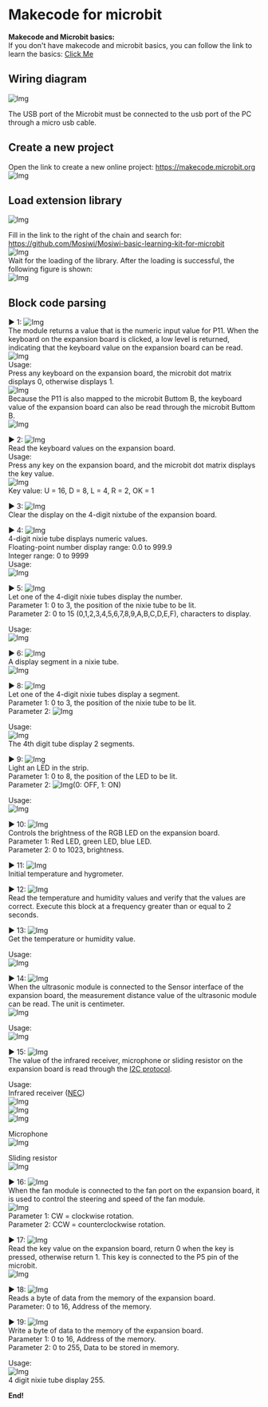 # Makecode for microbit  
**Makecode and Microbit basics:**    
If you don't have makecode and microbit basics, you can follow the link to learn the basics: [Click Me](../../../microbit/M1D0000_microbit_mainboard/M1D0000_microbit_mainboard.md)    

## Wiring diagram    
![Img](../../../_static/common_product/C1K0000_4in1_basic_learning_kit/Micobit_tutorial/1img.jpg)   

The USB port of the Microbit must be connected to the usb port of the PC through a micro usb cable.   

## Create a new project      
Open the link to create a new online project: <https://makecode.microbit.org>     
![Img](../../../_static/common_product/C1K0000_4in1_basic_learning_kit/Micobit_tutorial/2img.png)  
  
## Load extension library   
![Img](../../../_static/common_product/C1K0000_4in1_basic_learning_kit/Micobit_tutorial/3img.png)  

Fill in the link to the right of the chain and search for: <https://github.com/Mosiwi/Mosiwi-basic-learning-kit-for-microbit>     
![Img](../../../_static/common_product/C1K0000_4in1_basic_learning_kit/Micobit_tutorial/4img.png)         
Wait for the loading of the library. After the loading is successful, the following figure is shown:   
![Img](../../../_static/common_product/C1K0000_4in1_basic_learning_kit/Micobit_tutorial/5img.png)       

## Block code parsing     
▶ 1: ![Img](../../../_static/common_product/C1K0000_4in1_basic_learning_kit/Micobit_tutorial/6img.png)     
The module returns a value that is the numeric input value for P11. When the keyboard on the expansion board is clicked, a low level is returned, indicating that the keyboard value on the expansion board can be read.        
![Img](../../../_static/common_product/C1K0000_4in1_basic_learning_kit/Micobit_tutorial/7img.jpg)     
Usage:      
Press any keyboard on the expansion board, the microbit dot matrix displays 0, otherwise displays 1.    
![Img](../../../_static/common_product/C1K0000_4in1_basic_learning_kit/Micobit_tutorial/8img.png)   
Because the P11 is also mapped to the microbit Buttom B, the keyboard value of the expansion board can also be read through the microbit Buttom B.     
![Img](../../../_static/common_product/C1K0000_4in1_basic_learning_kit/Micobit_tutorial/9img.png)       


▶ 2: ![Img](../../../_static/common_product/C1K0000_4in1_basic_learning_kit/Micobit_tutorial/10img.png)      
Read the keyboard values on the expansion board.     
Usage:   
Press any key on the expansion board, and the microbit dot matrix displays the key value.       
![Img](../../../_static/common_product/C1K0000_4in1_basic_learning_kit/Micobit_tutorial/11img.png)      
Key value: U = 16, D = 8, L = 4, R = 2, OK = 1   

▶ 3: ![Img](../../../_static/common_product/C1K0000_4in1_basic_learning_kit/Micobit_tutorial/12img.png)     
Clear the display on the 4-digit nixtube of the expansion board.   

▶ 4: ![Img](../../../_static/common_product/C1K0000_4in1_basic_learning_kit/Micobit_tutorial/13img.png)   
4-digit nixie tube displays numeric values.   
Floating-point number display range: 0.0 to 999.9     
Integer range: 0 to 9999    
Usage:   
![Img](../../../_static/common_product/C1K0000_4in1_basic_learning_kit/Micobit_tutorial/14img.png)     

▶ 5: ![Img](../../../_static/common_product/C1K0000_4in1_basic_learning_kit/Micobit_tutorial/15img.png)   
Let one of the 4-digit nixie tubes display the number.   
Parameter 1: 0 to 3, the position of the nixie tube to be lit.   
Parameter 2: 0 to 15 (0,1,2,3,4,5,6,7,8,9,A,B,C,D,E,F), characters to display.   

Usage:   
![Img](../../../_static/common_product/C1K0000_4in1_basic_learning_kit/Micobit_tutorial/16img.png)   

▶ 6: ![Img](../../../_static/common_product/C1K0000_4in1_basic_learning_kit/Micobit_tutorial/17img.png)   
A display segment in a nixie tube.       
![Img](../../../_static/common_product/C1K0000_4in1_basic_learning_kit/Micobit_tutorial/18img.png)   

▶ 8: ![Img](../../../_static/common_product/C1K0000_4in1_basic_learning_kit/Micobit_tutorial/19img.png)    
Let one of the 4-digit nixie tubes display a segment.   
Parameter 1: 0 to 3, the position of the nixie tube to be lit.   
Parameter 2: ![Img](../../../_static/common_product/C1K0000_4in1_basic_learning_kit/Micobit_tutorial/17img.png)     

Usage:   
![Img](../../../_static/common_product/C1K0000_4in1_basic_learning_kit/Micobit_tutorial/20img.png)    
The 4th digit tube display 2 segments.    

▶ 9: ![Img](../../../_static/common_product/C1K0000_4in1_basic_learning_kit/Micobit_tutorial/21img.png)   
Light an LED in the strip.  
Parameter 1: 0 to 8, the position of the LED to be lit.   
Parameter 2: ![Img](../../../_static/common_product/C1K0000_4in1_basic_learning_kit/Micobit_tutorial/22img.png)(0: OFF, 1: ON)      

Usage:   
![Img](../../../_static/common_product/C1K0000_4in1_basic_learning_kit/Micobit_tutorial/23img.png)       

▶ 10: ![Img](../../../_static/common_product/C1K0000_4in1_basic_learning_kit/Micobit_tutorial/24img.png)    
Controls the brightness of the RGB LED on the expansion board.    
Parameter 1: Red LED, green LED, blue LED.     
Parameter 2: 0 to 1023, brightness.   

▶ 11: ![Img](../../../_static/common_product/C1K0000_4in1_basic_learning_kit/Micobit_tutorial/25img.png)     
Initial temperature and hygrometer.    

▶ 12: ![Img](../../../_static/common_product/C1K0000_4in1_basic_learning_kit/Micobit_tutorial/26img.png)   
Read the temperature and humidity values and verify that the values are correct. Execute this block at a frequency greater than or equal to 2 seconds.        

▶ 13: ![Img](../../../_static/common_product/C1K0000_4in1_basic_learning_kit/Micobit_tutorial/27img.png)      
Get the temperature or humidity value.   

Usage:   
![Img](../../../_static/common_product/C1K0000_4in1_basic_learning_kit/Micobit_tutorial/28img.png)     

▶ 14: ![Img](../../../_static/common_product/C1K0000_4in1_basic_learning_kit/Micobit_tutorial/29img.png)   
When the ultrasonic module is connected to the Sensor interface of the expansion board, the measurement distance value of the ultrasonic module can be read. The unit is centimeter.           
![Img](../../../_static/common_product/C1K0000_4in1_basic_learning_kit/Micobit_tutorial/30img.jpg)     

Usage:     
![Img](../../../_static/common_product/C1K0000_4in1_basic_learning_kit/Micobit_tutorial/31img.png)   

▶ 15: ![Img](../../../_static/common_product/C1K0000_4in1_basic_learning_kit/Micobit_tutorial/32img.png)     
The value of the infrared receiver, microphone or sliding resistor on the expansion board is read through the [I2C protocol](../../C1E0000_3in1_basic_learning_shield/C1E0000_3in1_basic_learning_shield.md#io-expand).        

Usage:   
Infrared receiver ([NEC](../../../common_resource/nec_communication_protocol/nec_communication_protocol.md))   
![Img](../../../_static/common_product/C1K0000_4in1_basic_learning_kit/Micobit_tutorial/33img.png)    
![Img](../../../_static/common_product/C1K0000_4in1_basic_learning_kit/Micobit_tutorial/34img.jpg)     
![Img](../../../_static/common_product/C1K0000_4in1_basic_learning_kit/Micobit_tutorial/40img.png)     

Microphone    
![Img](../../../_static/common_product/C1K0000_4in1_basic_learning_kit/Micobit_tutorial/35img.png)    

Sliding resistor   
![Img](../../../_static/common_product/C1K0000_4in1_basic_learning_kit/Micobit_tutorial/36img.png)    

▶ 16: ![Img](../../../_static/common_product/C1K0000_4in1_basic_learning_kit/Micobit_tutorial/44img.png)      
When the fan module is connected to the fan port on the expansion board, it is used to control the steering and speed of the fan module.    
![Img](../../../_static/common_product/C1K0000_4in1_basic_learning_kit/Micobit_tutorial/45img.jpg)     
Parameter 1: CW = clockwise rotation.     
Parameter 2: CCW = counterclockwise rotation.    

▶ 17: ![Img](../../../_static/common_product/C1K0000_4in1_basic_learning_kit/Micobit_tutorial/37img.png)     
Read the key value on the expansion board, return 0 when the key is pressed, otherwise return 1. This key is connected to the P5 pin of the microbit.   
![Img](../../../_static/common_product/C1K0000_4in1_basic_learning_kit/Micobit_tutorial/38img.jpg)     

▶ 18: ![Img](../../../_static/common_product/C1K0000_4in1_basic_learning_kit/Micobit_tutorial/41img.png)      
Reads a byte of data from the memory of the expansion board.    
Parameter: 0 to 16, Address of the memory.     

▶ 19: ![Img](../../../_static/common_product/C1K0000_4in1_basic_learning_kit/Micobit_tutorial/42img.png)    
Write a byte of data to the memory of the expansion board.   
Parameter 1: 0 to 16, Address of the memory.      
Parameter 2: 0 to 255, Data to be stored in memory.  

Usage:     
![Img](../../../_static/common_product/C1K0000_4in1_basic_learning_kit/Micobit_tutorial/43img.png)     
4 digit nixie tube display 255.   

**End!**    
   
